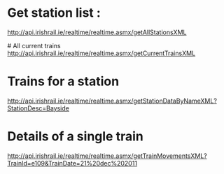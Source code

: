 # Get station list :
http://api.irishrail.ie/realtime/realtime.asmx/getAllStationsXML

# All current trains
http://api.irishrail.ie/realtime/realtime.asmx/getCurrentTrainsXML

# Trains for a station
http://api.irishrail.ie/realtime/realtime.asmx/getStationDataByNameXML?StationDesc=Bayside

# Details of a single train
http://api.irishrail.ie/realtime/realtime.asmx/getTrainMovementsXML?TrainId=e109&TrainDate=21%20dec%202011



